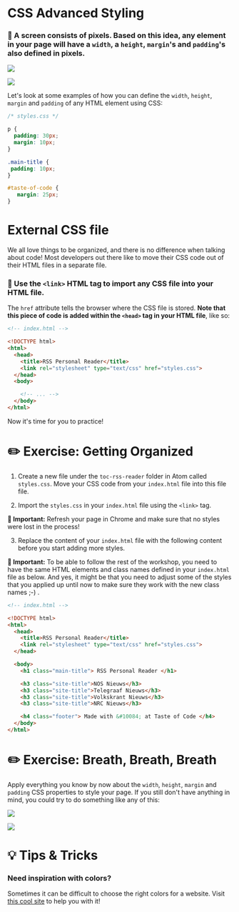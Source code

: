 # CSS Advanced Styling

### 🌟 A screen consists of pixels. Based on this idea, any element in your page will have a `width`, a `height`, `margin`'s and `padding`'s also defined in pixels.

[![](http://cd.sseu.re/20170208-aqays.png)](http://cd.sseu.re/20170208-aqays.png)

[![](http://cd.sseu.re/20170208-dckoh.png)](http://cd.sseu.re/20170208-dckoh.png)

Let's look at some examples of how you can define the `width`, `height`, `margin` and `padding` of any HTML element using CSS:

```css
/* styles.css */

p {
  padding: 30px;
  margin: 10px;
}

.main-title {
 padding: 10px;
}

#taste-of-code {
   margin: 25px;
}
```





# External CSS file

We all love things to be organized, and there is no difference when talking about code! Most developers out there like to move their CSS code out of their HTML files in a separate file.

### 🌟 Use the `<link>` HTML tag to import any CSS file into your HTML file.

The `href` attribute tells the browser where the CSS file is stored. **Note that this piece of code is added within the `<head>` tag in your HTML file**, like so:

```html
<!-- index.html -->

<!DOCTYPE html>
<html>
  <head>
    <title>RSS Personal Reader</title>
    <link rel="stylesheet" type="text/css" href="styles.css">
  </head>
  <body>

    <!-- ... -->
  </body>
</html>
```

Now it's time for you to practice!





# ✏️ Exercise: Getting Organized

1. Create a new file under the `toc-rss-reader` folder in Atom called `styles.css`. Move your CSS code from your `index.html` file into this file file.

2. Import the `styles.css` in your `index.html` file using the `<link>` tag.

  **📍 Important:** Refresh your page in Chrome and make sure that no styles were lost in the process!

3. Replace the content of your `index.html` file with the following content before you start adding more styles.

  **📍 Important:** To be able to follow the rest of the workshop, you need to have the same HTML elements and class names defined in your `index.html` file as below. And yes, it might be that you need to adjust some of the styles that you applied up until now to make sure they work with the new class names ;-) .

  ```html
  <!-- index.html -->

  <!DOCTYPE html>
  <html>
    <head>
      <title>RSS Personal Reader</title>
      <link rel="stylesheet" type="text/css" href="styles.css">
    </head>

    <body>
      <h1 class="main-title"> RSS Personal Reader </h1>

      <h3 class="site-title">NOS Nieuws</h3>
      <h3 class="site-title">Telegraaf Nieuws</h3>
      <h3 class="site-title">Volkskrant Nieuws</h3>
      <h3 class="site-title">NRC Nieuws</h3>

      <h4 class="footer"> Made with &#10084; at Taste of Code </h4>
    </body>
  </html>
  ```

# ✏️ Exercise: Breath, Breath, Breath

Apply everything you know by now about the `width`, `height`, `margin` and `padding` CSS properties to style your page. If you still don't have anything in mind, you could try to do something like any of this:

[![](http://cd.sseu.re/20170208-lzuf2.png)](http://cd.sseu.re/20170208-lzuf2.png)

[![](http://cd.sseu.re/20170208-i686j.png)](http://cd.sseu.re/20170208-i686j.png)




# 💡 Tips & Tricks

### Need inspiration with colors?

Sometimes it can be difficult to choose the right colors for a website. Visit [this cool site](http://www.lolcolors.com/) to help you with it!
